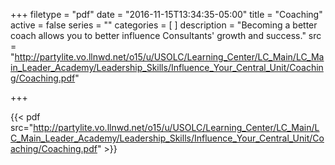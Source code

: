 +++
filetype = "pdf"
date = "2016-11-15T13:34:35-05:00"
title = "Coaching"
active = false
series = ""
categories = [
]
description = "Becoming a better coach allows you to better influence Consultants' growth and success."
src = "http://partylite.vo.llnwd.net/o15/u/USOLC/Learning_Center/LC_Main/LC_Main_Leader_Academy/Leadership_Skills/Influence_Your_Central_Unit/Coaching/Coaching.pdf"

+++

{{< pdf src="http://partylite.vo.llnwd.net/o15/u/USOLC/Learning_Center/LC_Main/LC_Main_Leader_Academy/Leadership_Skills/Influence_Your_Central_Unit/Coaching/Coaching.pdf" >}}
